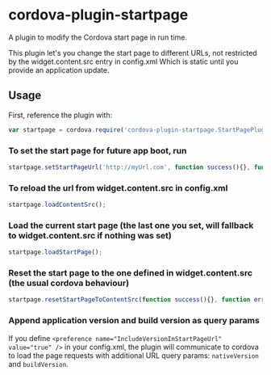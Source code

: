 # cordova-plugin-startpage
A plugin to modify the Cordova start page in run time.

This plugin let's you change the start page to different URLs, not restricted by the widget.content.src entry in config.xml
Which is static until you provide an application update.

## Usage
First, reference the plugin with:
```js
var startpage = cordova.require('cordova-plugin-startpage.StartPagePlugin');
```

### To set the start page for future app boot, run
```js
startpage.setStartPageUrl('http://myUrl.com', function success(){}, function error(){});
```

### To reload the url from widget.content.src in config.xml
```js
startpage.loadContentSrc();
```

### Load the current start page (the last one you set, will fallback to widget.content.src if nothing was set)
```js
startpage.loadStartPage();
```

### Reset the start page to the one defined in widget.content.src (the usual cordova behaviour)
```js
startpage.resetStartPageToContentSrc(function success(){}, function error(){});
```

### Append application version and build version as query params
If you define `<preference name="IncludeVersionInStartPageUrl" value="true" />` in your config.xml, the plugin will communicate to cordova to load the page requests with additional URL query params: `nativeVersion` and `buildVersion`. 
